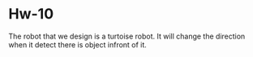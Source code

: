 # Hw-10

The robot that we design is a turtoise robot. It will change the direction when it detect there is object infront of it.
